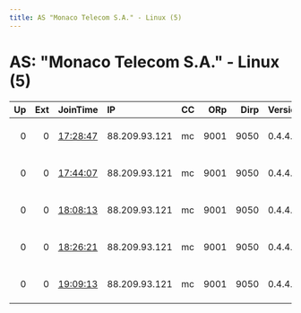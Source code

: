 ```yaml
---
title: AS "Monaco Telecom S.A." - Linux (5)
---
```


# AS: "Monaco Telecom S.A." - Linux (5)

|   Up |   Ext | JoinTime                                                                                            | IP            | CC   |   ORp |   Dirp | Version   | Contact                      | Nickname   |   eFamMembers |
|-----:|------:|:----------------------------------------------------------------------------------------------------|:--------------|:-----|------:|-------:|:----------|:-----------------------------|:-----------|--------------:|
|    0 |     0 | [17:28:47](https://metrics.torproject.org/rs.html#details/7CC647F1305486AC421AC100CF136DD401824420) | 88.209.93.121 | mc   |  9001 |   9050 | 0.4.4.5   | Franck STAUFFER &lt;franck d | Unnamed    |             1 |
|    0 |     0 | [17:44:07](https://metrics.torproject.org/rs.html#details/FB0CEAFDCFEE14CDC1D9DD909DBA48E2A2BD7132) | 88.209.93.121 | mc   |  9001 |   9050 | 0.4.4.5   | Franck STAUFFER &lt;franck d | Unnamed    |             1 |
|    0 |     0 | [18:08:13](https://metrics.torproject.org/rs.html#details/8C323C2C8C61BBD56A41F59E500F91047E5728D2) | 88.209.93.121 | mc   |  9001 |   9050 | 0.4.4.5   | Franck STAUFFER &lt;franck d | Unnamed    |             1 |
|    0 |     0 | [18:26:21](https://metrics.torproject.org/rs.html#details/26377A19E8D012EDCA5A077018FDFA57115ACFC2) | 88.209.93.121 | mc   |  9001 |   9050 | 0.4.4.5   | Franck STAUFFER &lt;franck d | Unnamed    |             1 |
|    0 |     0 | [19:09:13](https://metrics.torproject.org/rs.html#details/0CBB4B97F53EEE11EA6AAC175385AC90CEAF2F1B) | 88.209.93.121 | mc   |  9001 |   9050 | 0.4.4.5   | Franck STAUFFER &lt;franck d | Unnamed    |             1 |
